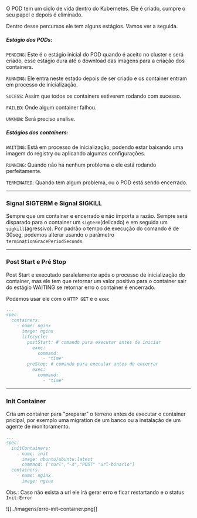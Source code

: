 O POD tem um ciclo de vida dentro do Kubernetes.
Ele é criado, cumpre o seu papel e depois é eliminado.

Dentro desse percursos ele tem alguns estágios. Vamos ver a seguida.

##### Estágio dos PODs:
`PENDING`: Este é o estágio inicial do POD quando é aceito no cluster e será criado, esse estágio dura até o download das imagens para a criação dos containers. 

`RUNNING`: Ele entra neste estado depois de ser criado e os container entram em processo de inicialização.

`SUCESS`: Assim que todos os containers estiverem rodando com sucesso.

`FAILED`: Onde algum container falhou.

`UNKNOW`: Será preciso analise.


##### **Estágios dos containers:**
`WAITING`: Está em processo de inicialização, podendo estar baixando uma imagem do registry ou aplicando algumas configurações.

`RUNNING`: Quando não há nenhum problema e ele está rodando perfeitamente.

`TERMINATED`: Quando tem algum problema, ou o POD está sendo encerrado.

---

### **Signal SIGTERM e Signal SIGKILL**

Sempre que um container e encerrado e não importa a razão. Sempre será disparado para o container um `sigterm`(delicado) e em seguida um `sigkill`(agressivo). Por padrão o tempo de execução do comando é de 30seg, podemos alterar usando o parâmetro `terminationGracePeriodSeconds`.

---
### **Post Start e Pré Stop**


Post Start e executado paralelamente após o processo de inicialização do container, mas ele tem que retornar um valor positivo para o container sair do estágio WAITING se retornar erro o container é encerrado.

Podemos usar ele com o `HTTP GET` e o `exec`
```yaml
...
spec:
  containers:
    - name: nginx
      image: nginx
      lifecycle:
        postStart: # comando para executar antes de iniciar
          exec:
            command:
              - "time"
        preStop: # comando para executar antes de encerrar
          exec:
            command:
              - "time"
```

---
### **Init Container**

Cria um container para "preparar" o terreno antes de executar o container pricipal, por exemplo uma migration de um banco ou a instalação de um agente de monitoramento.

```yaml
...
spec:
  initContainers:
    - name: init
      image: ubuntu/ubuntu:latest
      command: ["curl","-X","POST" "url-binario"]
  containers:
    - name: nginx
      image: nginx      
```

Obs.: Caso não exista a url ele irá gerar erro e ficar restartando e o status `Init:Error`

![[../imagens/erro-init-container.png]]